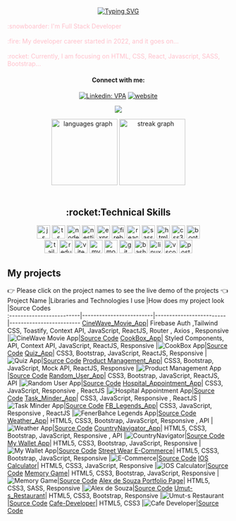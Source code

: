 ## 
<div align=center>
     <a href="https://git.io/typing-svg"><img src="https://readme-typing-svg.demolab.com?font=VT323&size=35&duration=3500&pause=300&color=color=A89568&center=true&vCenter=true&width=500&lines=Hi🖐+I'm+Umut;Welcome+to+my+profile!;Description+of+myself%3A;Full+Stack+Developer;" alt="Typing SVG" /></a>
</div>

<br>
<font color="pink"> :snowboarder: I'm Full Stack Developer</font>
</br>
<br>
<font color="pink"> :fire: My developer career started in 2022, and it goes on...</font>
</br>
<br>
<font color="pink"> :rocket: Currently, I am focusing on HTML, CSS, React, Javascript, SASS, Bootstrap...</font>
</br>


<div align=center>

#### Connect with me:

[![Linkedin: VPA](https://img.shields.io/badge/linkedin-%230077B5.svg?&style=for-the-badge&logo=linkedin&logoColor=white)](https://www.linkedin.com/in/ucangun/)
[![website](https://img.shields.io/badge/gmail-f1f2f6.svg?&style=for-the-badge&logo=gmail&logoColor=red)](mailto:ucangun76@gmail.com)

![](https://komarev.com/ghpvc/?username=ucangun&style=flat-square)

</div>

<div align="center">
  <img src="https://github-readme-stats.vercel.app/api/top-langs?username=ucangun&locale=en&hide_title=false&layout=compact&card_width=320&langs_count=5&theme=dracula&hide_border=true&order=2" height="150" alt="languages graph"  />
  <img src="https://streak-stats.demolab.com?user=ucangun&locale=en&mode=weekly&theme=dracula&hide_border=true&border_radius=5&order=3" height="150" alt="streak graph"  />
</div>

</br>

<div align="center">
<h2 align="center">:rocket:Technical Skills</h2>

<img width="30px" alt="js" title="js" src="https://skillicons.dev/icons?i=js" />
<img width="30px" alt="ts" title="ts" src="https://skillicons.dev/icons?i=ts" />
<img width="30px" alt="nodejs" title="nodejs" src="https://skillicons.dev/icons?i=nodejs" />
<img width="30px" alt="nestjs" title="nestjs" src="https://skillicons.dev/icons?i=nestjs" />
<img width="30px" alt="expressjs" title="expressjs" src="https://skillicons.dev/icons?i=express" />
<img width="30px" alt="firebase" title="firebase" src="https://skillicons.dev/icons?i=firebase" />
<img width="30px" alt="react" title="react" src="https://skillicons.dev/icons?i=react" />
<img width="30px" alt="sass" title="sass" src="https://skillicons.dev/icons?i=sass" />
<img width="30px" alt="html5" title="html5" src="https://skillicons.dev/icons?i=html" />
<img width="30px" alt="css3" title="css3" src="https://skillicons.dev/icons?i=css" />
<img width="30px" alt="bootstrap" title="bootstrap" src="https://skillicons.dev/icons?i=bootstrap" />
<br/>
<img width="30px" alt="tailwind" title="tailwind" src="https://skillicons.dev/icons?i=tailwind" />
<img width="30px" alt="redux" title="redux" src="https://skillicons.dev/icons?i=redux" />
<img width="30px" alt="vite" title="vite" src="https://skillicons.dev/icons?i=vite" />
<img width="30px" alt="mysql" title="mysql" src="https://skillicons.dev/icons?i=mysql" />
<img width="30px" alt="mongodb" title="mongodb" src="https://skillicons.dev/icons?i=mongodb" />
<img width="30px" alt="git" title="git" src="https://skillicons.dev/icons?i=git" />
<img width="30px" alt="bash" title="bash" src="https://skillicons.dev/icons?i=bash" />
<img width="30px" alt="linux" title="linux" src="https://skillicons.dev/icons?i=linux" />
<img width="30px" alt="vscode" title="vscode" src="https://skillicons.dev/icons?i=vscode" />
<img width="30px" alt="postman" title="postman" src="https://skillicons.dev/icons?i=postman" />
</div>


## My projects
👉 Please click on the project names to see the live demo of the projects 👈
  Project Name       |Libraries and Technologies I use     |How does my project look          |Source Codes       
:-------------------------|-------------------------|-------------------------|-------------------------
[CineWave_Movie_App](https://cine-wave-movie-app.vercel.app/)| Firebase Auth ,Tailwind CSS, Toastify, Context API, JavaScript, ReactJS, Router , Axios , Responsive |![CineWave Movie App](https://github.com/user-attachments/assets/02364e9c-fe1e-4246-a727-24fcb66642b5)|[Source Code](https://github.com/ucangun/CineWave_Movie_App)
[CookBox_App](https://cookboxapp.netlify.app/)| Styled Components, API, Context API, JavaScript, ReactJS, Responsive |![CookBox App](https://github.com/user-attachments/assets/26e2b5c4-9b6c-48cc-89dd-a6b9b619aadc)|[Source Code](https://github.com/ucangun/CookBox_App)
[Quiz_App](https://itmasterquizapp.netlify.app/)| CSS3, Bootstrap, JavaScript, ReactJS, Responsive |![Quiz App](https://github.com/user-attachments/assets/f9fd7044-6edf-45bb-9e89-8a222eade1b7)|[Source Code](https://github.com/ucangun/Quiz_App)
[Product Management_App](https://umutproductmanagement.netlify.app/)| CSS3, Bootstrap, JavaScript, Mock API, ReactJS, Responsive |![Product Management App](https://github.com/user-attachments/assets/3f5289ef-d0f2-41c5-b6e9-a806ec5d0a07)|[Source Code](https://github.com/ucangun/Product_Management_App)
[Random_User_App](https://randomuserappumut.netlify.app/)| CSS3, Bootstrap, JavaScript, ReactJS, API |![Random User App](https://github.com/user-attachments/assets/5ebfe6f9-7f77-4109-8e7b-565dee94fd11)|[Source Code](https://github.com/ucangun/Random_User_App)
[Hospital_Appointment_App](https://okudurhospital.netlify.app/)| CSS3, JavaScript, Responsive , ReactJS |![Hospital Appointment App](https://github.com/user-attachments/assets/d8542b5c-ec57-4851-98f0-0a868d694915)|[Source Code](https://github.com/ucangun/Hospital_Appointment-_App)
[Task_Minder_App](https://taskminderappumut.netlify.app/)| CSS3, JavaScript, Responsive , ReactJS |![Task Minder App](https://github.com/user-attachments/assets/8580fa01-7b6e-426c-904a-31b68e0e1f8f)|[Source Code](https://github.com/ucangun/Task_Minder)
[FB_Legends_App](https://fenerbahcelegends.netlify.app/)| CSS3, JavaScript, Responsive , ReactJS |![FenerBahce Legends App](https://github.com/user-attachments/assets/2280a022-8cac-4533-8c82-fcb9cf9a1226)|[Source Code](https://github.com/ucangun/FB_Legends)
[Weather_App](https://umutweatherapp.netlify.app/)| HTML5, CSS3, Bootstrap, JavaScript, Responsive , API |![Weather App](https://github.com/ucangun/ucangun/assets/149247682/234318e9-cc6e-476c-8a56-b90210dfbe0d)|[Source Code](https://github.com/ucangun/Weather_App--v2)
[CountryNavigator_App](https://umutlocationapp.netlify.app/)| HTML5, CSS3, Bootstrap, JavaScript, Responsive , API |![CountryNavigator](https://github.com/ucangun/ucangun/assets/149247682/ef185f74-4e46-47e1-b530-8246e76ebebb)|[Source Code](https://github.com/ucangun/CountryNavigator_App/tree/main)
[My Wallet App](https://umutwalletapp.netlify.app/)| HTML5, CSS3, Bootstrap, JavaScript, Responsive |![My Wallet App](https://github.com/ucangun/ucangun/assets/149247682/9b8c6048-f060-4dbe-9d02-e9615b4bc1f1)|[Source Code](https://github.com/ucangun/My_Wallet_App)
[Street Wear E-Commerce](https://streetwearapp.netlify.app/)| HTML5, CSS3, Bootstrap, JavaScript, Responsive |![E-Commerce](https://github.com/ucangun/ucangun/assets/149247682/62769a8c-3449-495a-941f-108ba33f0c5a)|[Source Code](https://github.com/ucangun/E_Commerce_Project)
[IOS Calculator](https://umutioscalculator.netlify.app/)| HTML5, CSS3, JavaScript, Responsive |![IOS Calculator](https://github.com/ucangun/ucangun/assets/149247682/8af9b78e-69dd-4684-b9d8-3aa684ac53c3)|[Source Code](https://github.com/ucangun/IOS_Calculator)
[Memory Game](https://umutsmemorygame.netlify.app/)| HTML5, CSS3, Bootstrap, JavaScript, Responsive |![Memory Game](https://github.com/ucangun/ucangun/assets/149247682/abb27d28-8c56-43f0-8850-497a1fd00641)|[Source Code](https://github.com/ucangun/Memory_Game_With_Js)
[Alex de Souza Portfolio Page](https://ucangunalex.netlify.app/)| HTML5, CSS3, SASS, Responsive |![Alex de Souza](https://github.com/ucangun/ucangun/assets/149247682/5b466509-d9ff-4dff-bdb9-a173aefc66eb)|[Source Code](https://github.com/ucangun/Alex_Sass_Project)
[Umut-s_Restaurant](https://umutsveganestaurant.netlify.app)| HTML5, CSS3, Bootstrap, Responsive |![Umut-s Restaurant](https://github.com/ucangun/ucangun/assets/149247682/9d7ce1d5-99ba-4503-981a-19aac1718d68)|[Source Code](  https://github.com/ucangun/Umut-s_Restaurant)
[Cafe-Developer](https://cafedeveloper.netlify.app)| HTML5, CSS3 |![Cafe Developer](https://github.com/ucangun/ucangun/assets/149247682/38a9f41e-cedb-4481-8850-7f4f97c0c151)|[Source Code]( https://github.com/ucangun/Cafe-Developer)


</div>
</br>
<br>
